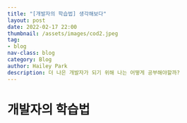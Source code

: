 ```yaml
---
title: "[개발자의 학습법] 생각해보다"
layout: post
date: 2022-02-17 22:00
thumbnail: /assets/images/cod2.jpeg
tag:
- blog
nav-class: blog
category: Blog
author: Hailey Park
description: 더 나은 개발자가 되기 위해 나는 어떻게 공부해야할까?
---
```


# 개발자의 학습법